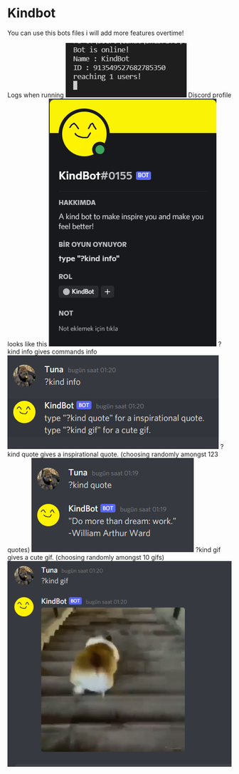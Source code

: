 # Kindbot
You can use this bots files i will add more features overtime!

Logs when running
![alt text](https://github.com/TunaCuma/KindBot/blob/main/screenshots/Ekran%20g%C3%B6r%C3%BCnt%C3%BCs%C3%BC%202021-11-26%20011819.png)
Discord profile looks like this
![alt text](https://github.com/TunaCuma/KindBot/blob/main/screenshots/Ekran%20g%C3%B6r%C3%BCnt%C3%BCs%C3%BC%202021-11-26%20011939.png)
?kind info gives commands info
![alt text](https://github.com/TunaCuma/KindBot/blob/main/screenshots/Ekran%20g%C3%B6r%C3%BCnt%C3%BCs%C3%BC%202021-11-26%20012021.png)
?kind quote gives a inspirational quote. (choosing randomly amongst 123 quotes)
![alt text](https://github.com/TunaCuma/KindBot/blob/main/screenshots/Ekran%20g%C3%B6r%C3%BCnt%C3%BCs%C3%BC%202021-11-26%20012003.png)
?kind gif gives a cute gif. (choosing randomly amongst 10 gifs)
![alt text](https://github.com/TunaCuma/KindBot/blob/main/screenshots/Ekran%20g%C3%B6r%C3%BCnt%C3%BCs%C3%BC%202021-11-26%20012046.png)
